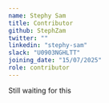 ```yaml
---
name: Stephy Sam
title: Contributor
github: StephZam
twitter: ""
linkedin: "stephy-sam"
slack: "U0903NGHLTT"
joining_date: "15/07/2025"
role: contributor
---
```


Still waiting for this
